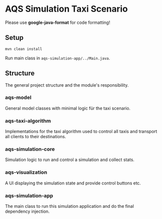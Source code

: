 # AQS Simulation Taxi Scenario

Please use **google-java-format** for code formatting!

## Setup

```
mvn clean install
```

Run main class in `aqs-simulation-app/../Main.java`.

## Structure

The general project structure and the module's responsibility.

### aqs-model

General model classes with minimal logic für the taxi scenario.

### aqs-taxi-algorithm

Implementations for the taxi algorithm used to control all taxis
and transport all clients to their destinations.

### aqs-simulation-core

Simulation logic to run and control a simulation and collect stats.

### aqs-visualization

A UI displaying the simulation state and provide control buttons etc.

### aqs-simulation-app

The main class to run this simulation application and do the final dependency
injection.
